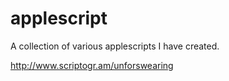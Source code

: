 applescript
===========

A collection of various applescripts I have created. 

http://www.scriptogr.am/unforswearing
